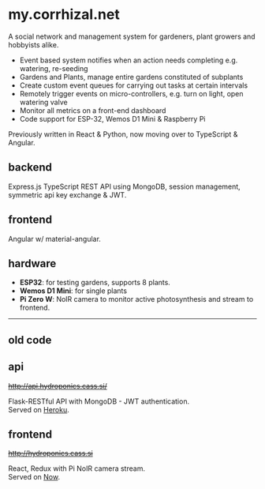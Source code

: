 # my.corrhizal.net

A social network and management system for gardeners, plant growers and hobbyists alike.

* Event based system notifies when an action needs completing e.g. watering, re-seeding
* Gardens and Plants, manage entire gardens constituted of subplants
* Create custom event queues for carrying out tasks at certain intervals
* Remotely trigger events on micro-controllers, e.g. turn on light, open watering valve
* Monitor all metrics on a front-end dashboard
* Code support for ESP-32, Wemos D1 Mini & Raspberry Pi

Previously written in React & Python, now moving over to TypeScript & Angular.

## backend

Express.js TypeScript REST API using MongoDB, session management, symmetric api key exchange & JWT.

## frontend

Angular w/ material-angular.

## hardware

* __ESP32__: for testing gardens, supports 8 plants. 
* __Wemos D1 Mini__: for single plants
* __Pi Zero W__: NoIR camera to monitor active photosynthesis and stream to frontend.

---

## old code

## api

~~<http://api.hydroponics.cass.si/>~~

Flask-RESTful API with MongoDB - JWT authentication.  
Served on [Heroku](https://www.heroku.com/).

## frontend

~~<http://hydroponics.cass.si>~~

React, Redux with Pi NoIR camera stream.  
Served on [Now](https://zeit.co/home).
